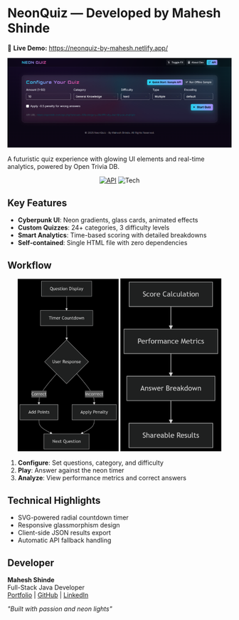 # NeonQuiz — Developed by Mahesh Shinde  
🚀 **Live Demo:**  https://neonquiz-by-mahesh.netlify.app/

<p align="center">
  <img alt="NeonQuiz Screenshot" src="/public/screenshot_1.png" width="680" />
</p>

A futuristic quiz experience with glowing UI elements and real-time analytics, powered by Open Trivia DB.

<p align="center">
  <a href="https://opentdb.com/" target="_blank"><img alt="API" src="https://img.shields.io/badge/API-OpenTDB-22d3ee?style=for-the-badge&logo=database" /></a>
  <img alt="Tech" src="https://img.shields.io/badge/HTML5/CSS3/JS-FF5722?style=for-the-badge" />
</p>

## Key Features

- **Cyberpunk UI**: Neon gradients, glass cards, animated effects
- **Custom Quizzes**: 24+ categories, 3 difficulty levels
- **Smart Analytics**: Time-based scoring with detailed breakdowns
- **Self-contained**: Single HTML file with zero dependencies

## Workflow

<p align="center">
  <img src="/public/quiz_execution.png" alt="Quiz Execution Flow" width="45%">
  <img src="/public/result_analysis.png" alt="Result Analysis" width="45%">
</p>

1. **Configure**: Set questions, category, and difficulty
2. **Play**: Answer against the neon timer
3. **Analyze**: View performance metrics and correct answers

## Technical Highlights

- SVG-powered radial countdown timer
- Responsive glassmorphism design
- Client-side JSON results export
- Automatic API fallback handling

## Developer

**Mahesh Shinde**  
Full-Stack Java Developer  
[Portfolio](https://maheshshinde-dev.vercel.app) | [GitHub](https://github.com/maheshshinde9100) | [LinkedIn](https://linkedin.com/in/maheshshinde9100)

*"Built with passion and neon lights"*
